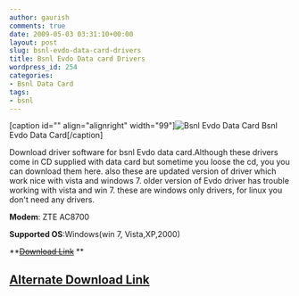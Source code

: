 ```yaml
---
author: gaurish
comments: true
date: 2009-05-03 03:31:10+00:00
layout: post
slug: bsnl-evdo-data-card-drivers
title: Bsnl Evdo Data card Drivers
wordpress_id: 254
categories:
- Bsnl Data Card
tags:
- bsnl
---
```


[caption id="" align="alignright" width="99"]![Bsnl Evdo Data Card](http://1.bp.blogspot.com/_wMAC6frBFdw/SOppxeWHLCI/AAAAAAAAAXI/ftE2Mnh8Cl8/s320-R/evdo4.jpg) Bsnl Evdo Data Card[/caption]

Download driver software for bsnl Evdo data card.Although these drivers come in CD supplied with data card but sometime you loose the cd, you you can download them here. also these are updated version of driver which work nice with vista and windows 7. older version of Evdo driver has trouble working with vista and win 7. these are windows only drivers, for linux you don't need any drivers.

**Modem**: ZTE AC8700

**Supported OS**:Windows(win 7, Vista,XP,2000)

**[<del>Download Link</del>](http://www.gaurishsharma.com/wp-content/uploads/2009/05/Bsnl_data-card_EVDO_Drivers.exe) **


## [Alternate Download Link](https://dl.dropbox.com/u/1292743/Bsnl_data-card_EVDO_Drivers.exe)
